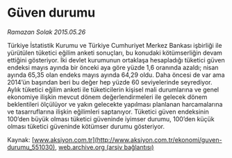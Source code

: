 # Güven durumu

*Ramazan Solak 2015.05.26*

<div class="pNewsDetailMainContent" itemprop="articleBody">
 <p>
  Türkiye İstatistik Kurumu ve Türkiye Cumhuriyet Merkez Bankası işbirliği ile yürütülen tüketici eğilim anketi sonuçları, bu konudaki kötümserliğin devam ettiğini gösteriyor. İki devlet kurumunun ortaklaşa hesapladığı tüketici güven endeksi mayıs ayında bir önceki aya göre yüzde 1,6 oranında azaldı; nisan ayında 65,35 olan endeks mayıs ayında 64,29 oldu. Daha öncesi de var ama 2014’ün başından beri bu değer hep yüzde 60 seviyelerinde seyrediyor. Aylık tüketici eğilim anketi ile tüketicilerin kişisel mali durumlarına ve genel ekonomiye ilişkin mevcut dönem değerlendirmeleri ile gelecek dönem beklentileri ölçülüyor ve yakın gelecekte yapılması planlanan harcamalarına ve tasarruflarına ilişkin eğilimleri saptanıyor. Tüketici güven endeksinin 100’den büyük olması tüketici güveninde iyimser durumu, 100’den küçük olması tüketici güveninde kötümser durumu gösteriyor.
 </p>
</div>


Kaynak: [www.aksiyon.com.tr](http://www.aksiyon.com.tr/ekonomi/guven-durumu_551030), [web.archive.org (arşiv bağlantısı)](http://web.archive.org/web/20150719021851/http://www.aksiyon.com.tr/ekonomi/guven-durumu_551030)
